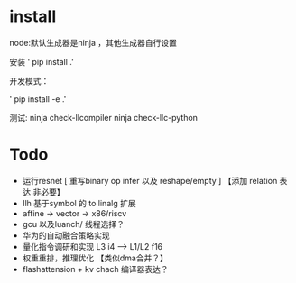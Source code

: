 # install

node:默认生成器是ninja ，其他生成器自行设置

安装
    ' pip install .'

开发模式：

 ' pip install -e .'

测试:
ninja check-llcompiler
ninja check-llc-python

# Todo

* 运行resnet [ 重写binary op infer 以及 reshape/empty ] 【添加 relation 表达 非必要】
* llh 基于symbol  的   to linalg 扩展
* affine -> vector -> x86/riscv
* gcu 以及luanch/ 线程选择？
* 华为的自动融合策略实现
* 量化指令调研和实现   L3 i4 --> L1/L2 f16
* 权重重排，推理优化 【类似dma合并？】
* flashattension + kv chach 编译器表达？
